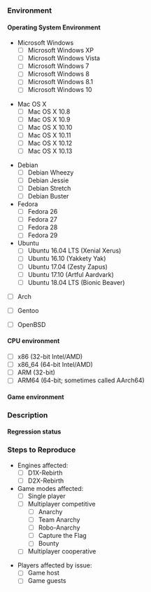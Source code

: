 <!--
These instructions are wrapped in comment markers.  Write your answers outside the comment markers.  You may delete the commented text as you go, or leave it in and let the system remove the comments when you submit the issue.

Please use a descriptive title.  If you are reporting a build failure, start the title with "Build failure:" and include in the title the _first_ error message.  If you are reporting a program crash, start the title with "Crash:" and summarize your actions immediately prior to the crash.

For your convenience, various multiple choice queries include many of the common answers with a leading `[ ]`.  For each possible answer, if the issue was tested and applies, change `[ ]` to `[x]`.  If the issue was tested and did not apply, leave `[ ]` unchanged.  If the issue was not tested, remove the line.  You are not expected to test every combination.  In many cases, you are likely to delete more possible answers as untested than you keep.

If you need to include program output inline (build log snippets, gamelog, etc.), wrap single-line output in `backticks` and wrap multi-line output in
```
triple backticks
```
For triple backticks, place the backticks alone on a line.
-->
### Environment

<!--
If you fetched the source from Git, state the Git commit you used, preferably as the full 40-digit commit hash.  Please do **not** say "HEAD", "current", or similar relative references.  The meaning of relative references can change as contributors publish new code.  The 40-digit commit hash will not change.

If you received a pre-compiled program from someone, describe how others can get the same program.  For publicly linked downloads, the download URL of the pre-compiled program is sufficient.  Please link to the program archive, not to the web page which links to the program archive.

  Good URL: https://www.dxx-rebirth.com/download/dxx/user/afuturepilot/dxx-rebirth_v0.60-weekly-04-14-18-win.zip
  Bad URL: https://www.dxx-rebirth.com/download-dxx-rebirth/
-->

#### Operating System Environment

<!--
State what platform (Microsoft Windows, Mac OS X, or Linux, *BSD) you used.  If you used multiple, list all of them.
-->

<!--
For Windows, if readily available, also state the installed Service Pack.
-->
* Microsoft Windows
  * [ ] Microsoft Windows XP
  * [ ] Microsoft Windows Vista
  * [ ] Microsoft Windows 7
  * [ ] Microsoft Windows 8
  * [ ] Microsoft Windows 8.1
  * [ ] Microsoft Windows 10

<!--
Mac OS X.  Add versions as needed.
-->
* Mac OS X
  * [ ] Mac OS X 10.8
  * [ ] Mac OS X 10.9
  * [ ] Mac OS X 10.10
  * [ ] Mac OS X 10.11
  * [ ] Mac OS X 10.12
  * [ ] Mac OS X 10.13

<!--
* For Linux, give the name of the distribution.
** For distributions with specific releases (Debian, Fedora, Ubuntu), give the name and number of the release.
** For rolling distributions (Arch, Gentoo), describe how recently the system was fully updated.  Reports from out-of-date systems are not rejected.  However, if your issue is known to be fixed by a particular update, the Rebirth maintainers may suggest that update instead of changing Rebirth.

Add versions as needed.
-->

* Debian
  * [ ] Debian Wheezy
  * [ ] Debian Jessie
  * [ ] Debian Stretch
  * [ ] Debian Buster
* Fedora
  * [ ] Fedora 26
  * [ ] Fedora 27
  * [ ] Fedora 28
  * [ ] Fedora 29
* Ubuntu
  * [ ] Ubuntu 16.04 LTS (Xenial Xerus)
  * [ ] Ubuntu 16.10 (Yakkety Yak)
  * [ ] Ubuntu 17.04 (Zesty Zapus)
  * [ ] Ubuntu 17.10 (Artful Aardvark)
  * [ ] Ubuntu 18.04 LTS (Bionic Beaver)

* [ ] Arch
* [ ] Gentoo

* [ ] OpenBSD

#### CPU environment

<!--
Indicate which CPU families were tested for the issue.  Some bugs are only visible on certain architectures, since other architectures hide the consequences of the mistake.
If unsure, omit this section.  Generally, if you are on an architecture that requires special consideration, you will know your architecture.
-->
* [ ] x86 (32-bit Intel/AMD)
* [ ] x86\_64 (64-bit Intel/AMD)
* [ ] ARM (32-bit)
* [ ] ARM64 (64-bit; sometimes called AArch64)

#### Game environment

<!--
If the issue is specific to a particular mission, give the name of the campaign and the level of the mission within that campaign.  If the campaign is not one of the core assets (`Descent: First Strike`, `Descent 2: Counterstrike`, or `Descent 2: Vertigo`), give a download link to the campaign.

If the issue occurs at some particular place in the level, give a description how to reach that point from the beginning of the level.  Assume that the maintainer can use cheats to acquire keys, skip difficult fights, etc., but that the maintainer is not familiar with the optimal route to get from the start point to the affected location.

Regardless of whether the mission is a builtin campaign or custom campaign, identify the version of the Descent or Descent 2 assets you used.  Some issues have impacted only specific versions of the game data.  The simplest way to identify the asset is to report the size in bytes of `descent.hog` or `descent2.hog`, as appropriate.
-->

### Description

<!--
Describe the issue here.
-->

#### Regression status

<!--
Is the reported problem present in prior releases of Rebirth?  Is it a bug from the original game?

What is the oldest Git commit known to present the problem?  What is the newest Git commit known not to present the problem?  Ideally, the newest unaffected is an immediate parent of the oldest affected.  However, if the reporter lacks the ability to test individual versions (or the time to do so), there may be a range of untested commits for which the affected/unaffected status is unknown.  Reports are not rejected due to a wide range of untested commits.  However, smaller commit ranges are often easier to debug, so better information here improves the chance of a quick resolution.
-->

### Steps to Reproduce

<!--
For build failures, provide:
- The `scons` command executed.
- All output from `scons`, starting at the prompt where the command was entered and ending at the first shell prompt after the error.
- If sconf.log is mentioned in the output, attach it.  If it is mentioned, it will be in the last lines before SCons exits.  You do not need to read the full output searching for references to it.  If in doubt, attach it.
- If `dxxsconf.h` is generated, attach it.  It will be in the root of the build directory.  If you did not set a build directory, it will be in the same directory as `SConstruct`.

For runtime problems (crashes, hangs, incorrect results), provide:
- Expected behavior
- Observed behavior
- Engines affected (D1X-Rebirth, D2X-Rebirth)
- Steps, starting from the main menu, to reach the problem state.  Assume the maintainer can cheat to any level and knows Descent input controls, but is unfamiliar with the particular level.
- If possible, describe the frequency of the problem.  Does it happen every time the steps to reproduce are followed?  If it is intermittent, are there any events correlated with the error?
- If the game produced any error messages, include their text verbatim.  If you paraphrase the message, you will likely be asked to reproduce the error and collect a verbatim copy of the text.
- For in-game problems, indicate whether it happens in single player, multiplayer cooperative, or multiplayer competitive.  If you do not know, state that.  You do not need to check every combination before filing, but please report which combinations you checked and the results you found for those combinations.
- If the game crashed and a crash dump was created, include the dump backtrace.
-->

* Engines affected:
  * [ ] D1X-Rebirth
  * [ ] D2X-Rebirth

* Game modes affected:
  * [ ] Single player
  * [ ] Multiplayer competitive
    * [ ] Anarchy
    * [ ] Team Anarchy
    * [ ] Robo-Anarchy
    * [ ] Capture the Flag
    * [ ] Bounty
  * [ ] Multiplayer cooperative

<!--
If the issue is only observed in single player, delete this next group.
-->
* Players affected by issue:
  * [ ] Game host
  * [ ] Game guests
